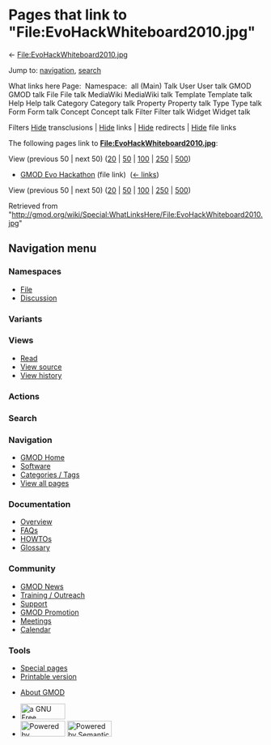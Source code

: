 <div id="mw-page-base" class="noprint">

</div>

<div id="mw-head-base" class="noprint">

</div>

<div id="content" class="mw-body" role="main">

<span id="top"></span>

<div id="mw-js-message" style="display:none;">

</div>



# <span dir="auto">Pages that link to "File:EvoHackWhiteboard2010.jpg"</span>

<div id="bodyContent">

<div id="contentSub">

←
[File:EvoHackWhiteboard2010.jpg](/wiki/File:EvoHackWhiteboard2010.jpg "File:EvoHackWhiteboard2010.jpg")

</div>

<div id="jump-to-nav" class="mw-jump">

Jump to: [navigation](#mw-navigation), [search](#p-search)

</div>

<div id="mw-content-text">

What links here Page:  Namespace:  all (Main) Talk User User talk GMOD
GMOD talk File File talk MediaWiki MediaWiki talk Template Template talk
Help Help talk Category Category talk Property Property talk Type Type
talk Form Form talk Concept Concept talk Filter Filter talk Widget
Widget talk

Filters
[Hide](/mediawiki/index.php?title=Special:WhatLinksHere/File:EvoHackWhiteboard2010.jpg&hidetrans=1 "Special:WhatLinksHere/File:EvoHackWhiteboard2010.jpg")
transclusions \|
[Hide](/mediawiki/index.php?title=Special:WhatLinksHere/File:EvoHackWhiteboard2010.jpg&hidelinks=1 "Special:WhatLinksHere/File:EvoHackWhiteboard2010.jpg")
links \|
[Hide](/mediawiki/index.php?title=Special:WhatLinksHere/File:EvoHackWhiteboard2010.jpg&hideredirs=1 "Special:WhatLinksHere/File:EvoHackWhiteboard2010.jpg")
redirects \|
[Hide](/mediawiki/index.php?title=Special:WhatLinksHere/File:EvoHackWhiteboard2010.jpg&hideimages=1 "Special:WhatLinksHere/File:EvoHackWhiteboard2010.jpg")
file links

The following pages link to
**[File:EvoHackWhiteboard2010.jpg](/wiki/File:EvoHackWhiteboard2010.jpg "File:EvoHackWhiteboard2010.jpg")**:

View (previous 50 \| next 50)
([20](/mediawiki/index.php?title=Special:WhatLinksHere/File:EvoHackWhiteboard2010.jpg&limit=20 "Special:WhatLinksHere/File:EvoHackWhiteboard2010.jpg")
\|
[50](/mediawiki/index.php?title=Special:WhatLinksHere/File:EvoHackWhiteboard2010.jpg&limit=50 "Special:WhatLinksHere/File:EvoHackWhiteboard2010.jpg")
\|
[100](/mediawiki/index.php?title=Special:WhatLinksHere/File:EvoHackWhiteboard2010.jpg&limit=100 "Special:WhatLinksHere/File:EvoHackWhiteboard2010.jpg")
\|
[250](/mediawiki/index.php?title=Special:WhatLinksHere/File:EvoHackWhiteboard2010.jpg&limit=250 "Special:WhatLinksHere/File:EvoHackWhiteboard2010.jpg")
\|
[500](/mediawiki/index.php?title=Special:WhatLinksHere/File:EvoHackWhiteboard2010.jpg&limit=500 "Special:WhatLinksHere/File:EvoHackWhiteboard2010.jpg"))

- [GMOD Evo Hackathon](/wiki/GMOD_Evo_Hackathon "GMOD Evo Hackathon")
  (file link) ‎ <span class="mw-whatlinkshere-tools">([←
  links](/mediawiki/index.php?title=Special:WhatLinksHere&target=GMOD+Evo+Hackathon "Special:WhatLinksHere"))</span>

View (previous 50 \| next 50)
([20](/mediawiki/index.php?title=Special:WhatLinksHere/File:EvoHackWhiteboard2010.jpg&limit=20 "Special:WhatLinksHere/File:EvoHackWhiteboard2010.jpg")
\|
[50](/mediawiki/index.php?title=Special:WhatLinksHere/File:EvoHackWhiteboard2010.jpg&limit=50 "Special:WhatLinksHere/File:EvoHackWhiteboard2010.jpg")
\|
[100](/mediawiki/index.php?title=Special:WhatLinksHere/File:EvoHackWhiteboard2010.jpg&limit=100 "Special:WhatLinksHere/File:EvoHackWhiteboard2010.jpg")
\|
[250](/mediawiki/index.php?title=Special:WhatLinksHere/File:EvoHackWhiteboard2010.jpg&limit=250 "Special:WhatLinksHere/File:EvoHackWhiteboard2010.jpg")
\|
[500](/mediawiki/index.php?title=Special:WhatLinksHere/File:EvoHackWhiteboard2010.jpg&limit=500 "Special:WhatLinksHere/File:EvoHackWhiteboard2010.jpg"))

</div>

<div class="printfooter">

Retrieved from
"<http://gmod.org/wiki/Special:WhatLinksHere/File:EvoHackWhiteboard2010.jpg>"

</div>

<div id="catlinks" class="catlinks catlinks-allhidden">

</div>

<div class="visualClear">

</div>

</div>

</div>

<div id="mw-navigation">

## Navigation menu

<div id="mw-head">



<div id="left-navigation">

<div id="p-namespaces" class="vectorTabs" role="navigation"
aria-labelledby="p-namespaces-label">

### Namespaces

- <span id="ca-nstab-image"><a href="/wiki/File:EvoHackWhiteboard2010.jpg" accesskey="c"
  title="View the file page [c]">File</a></span>
- <span id="ca-talk"><a
  href="/mediawiki/index.php?title=File_talk:EvoHackWhiteboard2010.jpg&amp;action=edit&amp;redlink=1"
  accesskey="t"
  title="Discussion about the content page [t]">Discussion</a></span>

</div>

<div id="p-variants" class="vectorMenu emptyPortlet" role="navigation"
aria-labelledby="p-variants-label">

### 

### Variants[](#)

<div class="menu">

</div>

</div>

</div>

<div id="right-navigation">

<div id="p-views" class="vectorTabs" role="navigation"
aria-labelledby="p-views-label">

### Views

- <span id="ca-view">[Read](/wiki/File:EvoHackWhiteboard2010.jpg)</span>
- <span id="ca-viewsource"><a
  href="/mediawiki/index.php?title=File:EvoHackWhiteboard2010.jpg&amp;action=edit"
  accesskey="e" title="This page is protected.
  You can view its source [e]">View source</a></span>
- <span id="ca-history"><a
  href="/mediawiki/index.php?title=File:EvoHackWhiteboard2010.jpg&amp;action=history"
  accesskey="h" title="Past revisions of this page [h]">View history</a></span>

</div>

<div id="p-cactions" class="vectorMenu emptyPortlet" role="navigation"
aria-labelledby="p-cactions-label">

### Actions[](#)

<div class="menu">

</div>

</div>

<div id="p-search" role="search">

### Search

<div id="simpleSearch">

</div>

</div>

</div>

</div>

<div id="mw-panel">

<div id="p-logo" role="banner">

<a href="/wiki/Main_Page"
style="background-image: url(http://gmod.org/images/GMOD-cogs.png);"
title="Visit the main page"></a>

</div>

<div id="p-Navigation" class="portal" role="navigation"
aria-labelledby="p-Navigation-label">

### Navigation

<div class="body">

- <span id="n-GMOD-Home">[GMOD Home](/wiki/Main_Page)</span>
- <span id="n-Software">[Software](/wiki/GMOD_Components)</span>
- <span id="n-Categories-.2F-Tags">[Categories /
  Tags](/wiki/Categories)</span>
- <span id="n-View-all-pages">[View all
  pages](/wiki/Special:AllPages)</span>

</div>

</div>

<div id="p-Documentation" class="portal" role="navigation"
aria-labelledby="p-Documentation-label">

### Documentation

<div class="body">

- <span id="n-Overview">[Overview](/wiki/Overview)</span>
- <span id="n-FAQs">[FAQs](/wiki/Category:FAQ)</span>
- <span id="n-HOWTOs">[HOWTOs](/wiki/Category:HOWTO)</span>
- <span id="n-Glossary">[Glossary](/wiki/Glossary)</span>

</div>

</div>

<div id="p-Community" class="portal" role="navigation"
aria-labelledby="p-Community-label">

### Community

<div class="body">

- <span id="n-GMOD-News">[GMOD News](/wiki/GMOD_News)</span>
- <span id="n-Training-.2F-Outreach">[Training /
  Outreach](/wiki/Training_and_Outreach)</span>
- <span id="n-Support">[Support](/wiki/Support)</span>
- <span id="n-GMOD-Promotion">[GMOD
  Promotion](/wiki/GMOD_Promotion)</span>
- <span id="n-Meetings">[Meetings](/wiki/Meetings)</span>
- <span id="n-Calendar">[Calendar](/wiki/Calendar)</span>

</div>

</div>

<div id="p-tb" class="portal" role="navigation"
aria-labelledby="p-tb-label">

### Tools

<div class="body">

- <span id="t-specialpages"><a href="/wiki/Special:SpecialPages" accesskey="q"
  title="A list of all special pages [q]">Special pages</a></span>
- <span id="t-print"><a
  href="/mediawiki/index.php?title=Special:WhatLinksHere/File:EvoHackWhiteboard2010.jpg&amp;printable=yes"
  rel="alternate" accesskey="p"
  title="Printable version of this page [p]">Printable version</a></span>

</div>

</div>

</div>

</div>

<div id="footer" role="contentinfo">

- <span id="footer-places-about">[About
  GMOD](/wiki/GMOD:About "GMOD:About")</span>

<!-- -->

- <span id="footer-copyrightico">[<img src="http://www.gnu.org/graphics/gfdl-logo-small.png" width="88"
  height="31" alt="a GNU Free Documentation License" />](http://www.gnu.org/licenses/fdl-1.3.html)</span>
- <span id="footer-poweredbyico">[<img src="/mediawiki/skins/common/images/poweredby_mediawiki_88x31.png"
  width="88" height="31" alt="Powered by MediaWiki" />](//www.mediawiki.org/)
  [<img
  src="/mediawiki/extensions/SemanticMediaWiki/includes/../resources/images/smw_button.png"
  width="88" height="31" alt="Powered by Semantic MediaWiki" />](https://www.semantic-mediawiki.org/wiki/Semantic_MediaWiki)</span>

<div style="clear:both">

</div>

</div>

